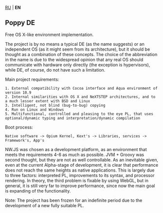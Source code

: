[RU](README.md) | **EN**

Poppy DE
--
Free OS X-like environment implementation.

The project is by no means a typical DE (as the name suggests) or an independent OS (as it might seem from its architecture), but it should be thought as a combination of these concepts. The choice of the abbreviation in the name is due to the widespread opinion that any real OS should communicate with hardware only directly (the exception is hypervisors), while DE, of course, do not have such a limitation.

Main project requirements:

	1. External compatibility with Cocoa interface and Aqua environment of version 10.9
	2. Internal similarities with OS X and NeXTSTEP architectures, and to a much lesser extent with BSD and Linux
	3. Intelligent, not blind (bug-to-bug) copying
	4. Run on Linux and Windows
	5. Multifunctional, controlled and pleasing to the eye PL, that uses optional/dynamic typing and interpretation/dynamic compilation

Boot process:

	Native software -> Opium Kernel, Kext's -> Libraries, services -> Framework's, App's

NW.JS was chosen as a development platform, as an environment that meets the requirements 4-6 as much as possible. JVM + Groovy was second thought, but they are not as well controllable. As an inevitable given, even at the current Alpha-stage of development, it is clear that performance does not reach the same heights as native applications. This is largely due to three factors: interpreted PL, improvements to its syntax, and processor rendering. In theory, the third problem is fixable by using WebGL, but in general, it is still very far to improve performance, since now the main goal is expanding of the functionality.

Note: The project has been frozen for an indefinite period due to the development of a new fully suitable PL.